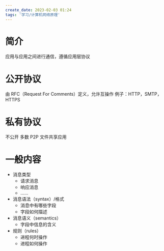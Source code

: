```yaml
---
create_date: 2023-02-03 01:24
tags: '学习/计算机网络原理'
---
```


# 简介

应用与应用之间进行通信，遵循应用层协议

# 公开协议

由 RFC（Request For Comments）定义，允许互操作
例子：HTTP，SMTP，HTTPS

# 私有协议

不公开
多数 P2P 文件共享应用

# 一般内容
- 消息类型
	- 请求消息
	- 响应消息
	- ……
- 消息语法（syntax）/格式
	- 消息中有哪些字段
	- 字段如何描述
- 消息语义（semantics）
	- 字段中信息的含义
- 规则（rules）
	- 进程何时操作
	- 进程如何操作
